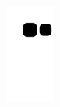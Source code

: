 ![Snake animation](https://github.com/madushadhanushka/github-readme/blob/output/github-contribution-snake.svg)

